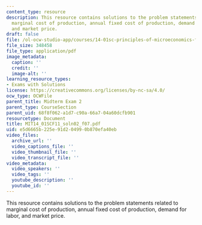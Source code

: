 ```yaml
---
content_type: resource
description: This resource contains solutions to the problem statements related to
  marginal cost of production, annual fixed cost of production, demand for labor,
  and market price.
draft: false
file: /ol-ocw-studio-app/courses/14-01sc-principles-of-microeconomics-fall-2011/e5d6665b225e91d204990b870efa40eb_MIT14_01SCF11_soln02_f07.pdf
file_size: 348458
file_type: application/pdf
image_metadata:
  caption: ''
  credit: ''
  image-alt: ''
learning_resource_types:
- Exams with Solutions
license: https://creativecommons.org/licenses/by-nc-sa/4.0/
ocw_type: OCWFile
parent_title: Midterm Exam 2
parent_type: CourseSection
parent_uid: 68f8f062-a1d7-c90a-66a7-04a60dcfb901
resourcetype: Document
title: MIT14_01SCF11_soln02_f07.pdf
uid: e5d6665b-225e-91d2-0499-0b870efa40eb
video_files:
  archive_url: ''
  video_captions_file: ''
  video_thumbnail_file: ''
  video_transcript_file: ''
video_metadata:
  video_speakers: ''
  video_tags: ''
  youtube_description: ''
  youtube_id: ''
---
```

This resource contains solutions to the problem statements related to marginal cost of production, annual fixed cost of production, demand for labor, and market price.